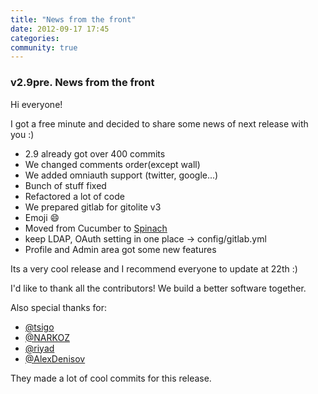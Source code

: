 ```yaml
---
title: "News from the front"
date: 2012-09-17 17:45
categories:
community: true
---
```


### v2.9pre. News from the front

Hi everyone!

I got a free minute and decided to share some news of next release with you :)

* 2.9 already got over 400 commits
* We changed comments order(except wall)
* We added omniauth support (twitter, google...)
* Bunch of stuff fixed
* Refactored a lot of code
* We prepared gitlab for gitolite v3
* Emoji :smile:
* Moved from Cucumber to [Spinach](http://codegram.github.com/spinach-presentation/#1)
* keep LDAP, OAuth setting in one place -> config/gitlab.yml
* Profile and Admin area got some new features

Its a very cool release and I recommend everyone to update at 22th :)

I'd like to thank all the contributors! We build a better software together.

Also special thanks for:

* [@tsigo](https://github.com/tsigo) 
* [@NARKOZ](https://github.com/NARKOZ)
* [@riyad](https://github.com/riyad)
* [@AlexDenisov](https://github.com/AlexDenisov)

They made a lot of cool commits for this release. 
